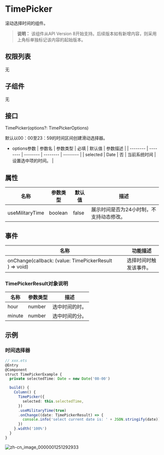 # TimePicker

滚动选择时间的组件。

>  **说明：**
> 该组件从API Version 8开始支持。后续版本如有新增内容，则采用上角标单独标记该内容的起始版本。


## 权限列表

无


## 子组件

无


## 接口

TimePicker(options?: TimePickerOptions)

默认以00：00至23：59的时间区间创建滑动选择器。

- options参数
  | 参数名 | 参数类型 | 必填 | 默认值 | 参数描述 |
  | -------- | -------- | -------- | -------- | -------- |
  | selected | Date | 否 | 当前系统时间 | 设置选中项的时间。 |


## 属性

| 名称 | 参数类型 | 默认值 | 描述 |
| -------- | -------- | -------- | -------- |
| useMilitaryTime | boolean | false | 展示时间是否为24小时制，不支持动态修改。 |


## 事件

| 名称 | 功能描述 |
| -------- | -------- |
| onChange(callback:&nbsp;(value:&nbsp;TimePickerResult )&nbsp;=&gt;&nbsp;void) | 选择时间时触发该事件。 |

### TimePickerResult对象说明
| 名称 | 参数类型 | 描述 |
| -------- | -------- | -------- |
| hour | number | 选中时间的时。 |
| minute | number | 选中时间的分。 |


## 示例


### 时间选择器

```ts
// xxx.ets
@Entry
@Component
struct TimePickerExample {
  private selectedTime: Date = new Date('08-00')

  build() {
    Column() {
      TimePicker({
        selected: this.selectedTime,
      })
      .useMilitaryTime(true)
      .onChange((date: TimePickerResult) => {
        console.info('select current date is: ' + JSON.stringify(date))
      })
    }.width('100%')
  }
}
```

![zh-cn_image_0000001251292933](figures/zh-cn_image_0000001251292933.gif)
